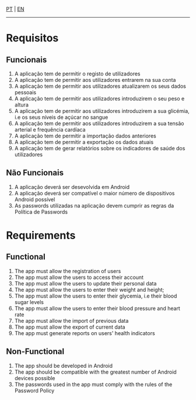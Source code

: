 [PT](#requisitos) | [EN](#requirements)

---

# Requisitos

## Funcionais

1. A aplicação tem de permitir o registo de utilizadores
2. A aplicação tem de permitir aos utilizadores entrarem na sua conta
3. A aplicação tem de permitir aos utilizadores atualizarem os seus dados pessoais
4. A aplicação tem de permitir aos utilizadores introduzirem o seu peso e altura
5. A aplicação tem de permitir aos utilizadores introduzirem a sua glicémia, i.e os seus níveis de açúcar no sangue
6. A aplicação tem de permitir aos utilizadores introduzirem a sua tensão arterial e frequência cardíaca
7. A aplicação tem de permitir a importação dados anteriores
8. A aplicação tem de permitir a exportação os dados atuais
9. A aplicação tem de gerar relatórios sobre os indicadores de saúde dos utilizadores

## Não Funcionais

1. A aplicação deverá ser desevolvida em Android
2. A aplicação deverá ser compatível o maior número de dispositivos Android possível
3. As passwords utilizadas na aplicação devem cumprir as regras da Política de Passwords

# Requirements

## Functional

1. The app must allow the registration of users
2. The app must allow the users to access their account
3. The app must allow the users to update their personal data
4. The app must allow the users to enter their weight and height;
5. The app must allow the users to enter their glycemia, i.e their blood sugar levels
6. The app must allow the users to enter their blood pressure and heart rate
7. The app must allow the import of previous data
8. The app must allow the export of current data
9. The app must generate reports on users' health indicators

## Non-Functional

1. The app should be developed in Android
2. The app should be compatible with the greatest number of Android devices possible
3. The passwords used in the app must comply with the rules of the Password Policy
